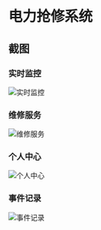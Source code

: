 # 电力抢修系统

## 截图

### 实时监控
![实时监控](screenshots/1.jpg)

### 维修服务
![维修服务](screenshots/2.jpg)

### 个人中心
![个人中心](screenshots/3.jpg)

### 事件记录
![事件记录](screenshots/4.jpg)